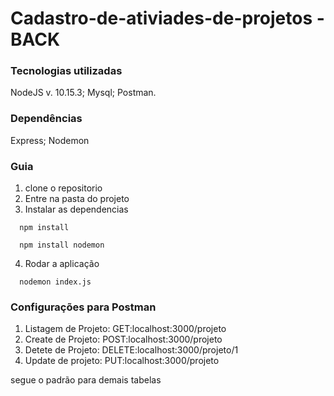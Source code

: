 # Cadastro-de-ativiades-de-projetos - BACK


### Tecnologias utilizadas

NodeJS v. 10.15.3;
Mysql;
Postman.

### Dependências

Express;
Nodemon

### Guia
1. clone o repositorio
2. Entre na pasta do projeto
3. Instalar as dependencias

```
  npm install
```
```
  npm install nodemon
  ```
  
4. Rodar a aplicação

```
  nodemon index.js  
```
 
 ### Configurações para Postman
 
 1. Listagem de Projeto:  GET:localhost:3000/projeto
 2. Create de Projeto:   POST:localhost:3000/projeto
 3. Detete de Projeto: DELETE:localhost:3000/projeto/1
 4. Update de projeto: PUT:localhost:3000/projeto
 
 
 segue o padrão para demais tabelas
 
 
 
